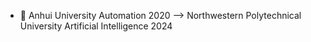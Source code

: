 - 👀 Anhui University Automation 2020 --> Northwestern Polytechnical University Artificial Intelligence 2024

<!---
Guozi2002/Guozi2002 is a ✨ special ✨ repository because its `README.md` (this file) appears on your GitHub profile.
You can click the Preview link to take a look at your changes.
--->
